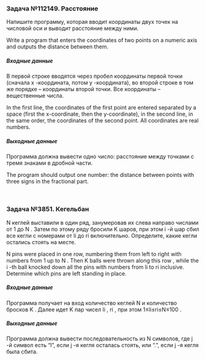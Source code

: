 
<h3>Задача №112149. Расстояние</h3>
<p>Напишите программу, которая вводит координаты двух точек на числовой оси и выводит расстояние между ними.</p>
<p>Write a program that enters the coordinates of two points on a numeric axis and outputs the distance between them.</p>

<h5>Входные данные</h5>
<p>В первой строке вводятся через пробел координаты первой точки (сначала x -координата, потом y -координата), во второй строке в том же порядке – координаты второй точки. Все координаты – вещественные числа.</p>

<p>In the first line, the coordinates of the first point are entered separated by a space (first the x-coordinate, then the y-coordinate), in the second line, in the same order, the coordinates of the second point. All coordinates are real numbers.</p>

<h5>Выходные данные</h5>
<p>Программа должна вывести одно число: расстояние между точками с тремя знаками в дробной части.</p>
<p>The program should output one number: the distance between points with three signs in the fractional part.</p>
<br/>

<h3>Задача №3851. Кегельбан</h3>
<p>N
 кеглей выставили в один ряд, занумеровав их слева направо числами от 1
 до N
. Затем по этому ряду бросили K
 шаров, при этом i
-й шар сбил все кегли с номерами от li
 до ri
 включительно. Определите, какие кегли остались стоять на месте.
</p>
<p>N
pins were placed in one row, numbering them from left to right with numbers from 1
up to N
. Then K balls were thrown along this row
, while the i
-th ball knocked down all the pins with numbers from li
to ri
inclusive. Determine which pins are left standing in place.</p>

<h5>Входные данные</h5>
<p>Программа получает на вход количество кеглей N
 и количество бросков K
. Далее идет K
 пар чисел li
, ri
, при этом 1≤li≤ri≤N≤100
.</p>

<h5>Выходные данные</h5>
<p>Программа должна вывести последовательность из N
 символов, где j
-й символ есть “I”, если j
-я кегля осталась стоять, или “.”, если j
-я кегля была сбита.
</p>
